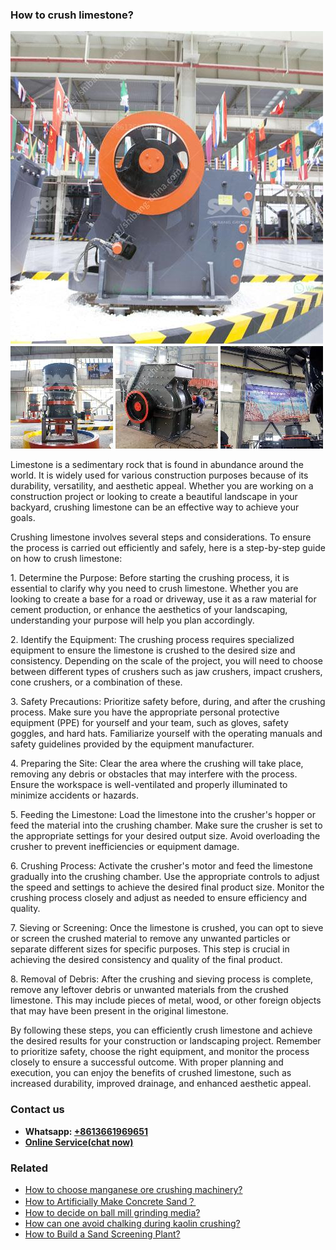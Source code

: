 <h3>How to crush limestone?</h3><img src='1701745192.jpg' alt=''><p>Limestone is a sedimentary rock that is found in abundance around the world. It is widely used for various construction purposes because of its durability, versatility, and aesthetic appeal. Whether you are working on a construction project or looking to create a beautiful landscape in your backyard, crushing limestone can be an effective way to achieve your goals.</p><p>Crushing limestone involves several steps and considerations. To ensure the process is carried out efficiently and safely, here is a step-by-step guide on how to crush limestone:</p><p>1. Determine the Purpose: Before starting the crushing process, it is essential to clarify why you need to crush limestone. Whether you are looking to create a base for a road or driveway, use it as a raw material for cement production, or enhance the aesthetics of your landscaping, understanding your purpose will help you plan accordingly.</p><p>2. Identify the Equipment: The crushing process requires specialized equipment to ensure the limestone is crushed to the desired size and consistency. Depending on the scale of the project, you will need to choose between different types of crushers such as jaw crushers, impact crushers, cone crushers, or a combination of these.</p><p>3. Safety Precautions: Prioritize safety before, during, and after the crushing process. Make sure you have the appropriate personal protective equipment (PPE) for yourself and your team, such as gloves, safety goggles, and hard hats. Familiarize yourself with the operating manuals and safety guidelines provided by the equipment manufacturer.</p><p>4. Preparing the Site: Clear the area where the crushing will take place, removing any debris or obstacles that may interfere with the process. Ensure the workspace is well-ventilated and properly illuminated to minimize accidents or hazards.</p><p>5. Feeding the Limestone: Load the limestone into the crusher's hopper or feed the material into the crushing chamber. Make sure the crusher is set to the appropriate settings for your desired output size. Avoid overloading the crusher to prevent inefficiencies or equipment damage.</p><p>6. Crushing Process: Activate the crusher's motor and feed the limestone gradually into the crushing chamber. Use the appropriate controls to adjust the speed and settings to achieve the desired final product size. Monitor the crushing process closely and adjust as needed to ensure efficiency and quality.</p><p>7. Sieving or Screening: Once the limestone is crushed, you can opt to sieve or screen the crushed material to remove any unwanted particles or separate different sizes for specific purposes. This step is crucial in achieving the desired consistency and quality of the final product.</p><p>8. Removal of Debris: After the crushing and sieving process is complete, remove any leftover debris or unwanted materials from the crushed limestone. This may include pieces of metal, wood, or other foreign objects that may have been present in the original limestone.</p><p>By following these steps, you can efficiently crush limestone and achieve the desired results for your construction or landscaping project. Remember to prioritize safety, choose the right equipment, and monitor the process closely to ensure a successful outcome. With proper planning and execution, you can enjoy the benefits of crushed limestone, such as increased durability, improved drainage, and enhanced aesthetic appeal.</p><h3>Contact us</h3><ul><li><strong>Whatsapp:&nbsp;<a href="https://wa.me/8613661969651">+8613661969651</a></strong></li><li><a href="https://swt.shibang-china.com/?git&amp;zhl&amp;How to crush limestone"><strong>Online Service(chat now)</strong></a></li></ul><h3>Related</h3><ul><li><a href='How to choose manganese ore crushing machinery.md'>How to choose manganese ore crushing machinery?</a></li><li><a href='How to Artificially Make Concrete Sand？.md'>How to Artificially Make Concrete Sand？</a></li><li><a href='How to decide on ball mill grinding media.md'>How to decide on ball mill grinding media?</a></li><li><a href='How can one avoid chalking during kaolin crushing.md'>How can one avoid chalking during kaolin crushing?</a></li><li><a href='How to Build a Sand Screening Plant.md'>How to Build a Sand Screening Plant?</a></li></ul>